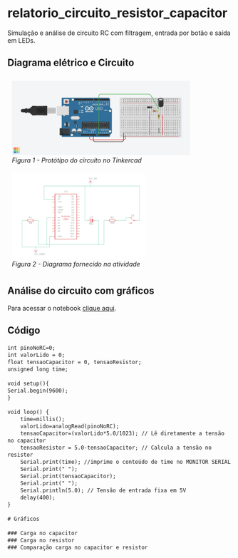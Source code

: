 # relatorio_circuito_resistor_capacitor
Simulação e análise de circuito RC com filtragem, entrada por botão e saída em LEDs.

## Diagrama elétrico e Circuito

<p align="center">
  <figure style="display:inline-block; margin: 10px;">
    <img src="circuito_rc.png" alt="Circuito RC" width="400"/>
    <figcaption><em>Figura 1 - Protótipo do circuito no Tinkercad</em></figcaption>
  </figure>
  <figure style="display:inline-block; margin: 10px;">
    <img src="diagrama_eletrico.png" alt="Diagrama elétrico" width="300"/>
    <figcaption><em>Figura 2 - Diagrama fornecido na atividade</em></figcaption>
  </figure>
</p>


## Análise do circuito com gráficos

Para acessar o notebook [clique aqui](https://github.com/deborangueira/relatorio_circuito_resistor_capacitor/blob/811152a36af3321862d3f7ba4a1e1637a12d664b/src/analise_rc.ipynb).

## Código

```P
int pinoNoRC=0; 
int valorLido = 0;
float tensaoCapacitor = 0, tensaoResistor;
unsigned long time; 

void setup(){ 
Serial.begin(9600); 
} 

void loop() { 
	time=millis(); 
	valorLido=analogRead(pinoNoRC); 
	tensaoCapacitor=(valorLido*5.0/1023); // Lê diretamente a tensão no capacitor
	tensaoResistor = 5.0-tensaoCapacitor; // Calcula a tensão no resistor
 	Serial.print(time); //imprime o conteúdo de time no MONITOR SERIAL
    Serial.print(" "); 
  	Serial.print(tensaoCapacitor);
  	Serial.print(" ");
  	Serial.println(5.0); // Tensão de entrada fixa em 5V
	delay(400); 
}

# Gráficos

### Carga no capacitor
### Carga no resistor
### Comparação carga no capacitor e resistor


```
